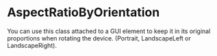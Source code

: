 # AspectRatioByOrientation
You can use this class attached to a GUI element to keep it in its original proportions when rotating the device. (Portrait, LandscapeLeft or LandscapeRight).
